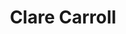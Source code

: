 ---
layout: post
title: Clare Carroll
image: /lib/img/people/headshot/clare-carroll.jpg
position: Design Days
twitter: claremcarroll
weight: 5
---